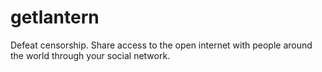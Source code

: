 getlantern
==========

Defeat censorship. Share access to the open internet with people around the world through your social network.
